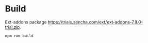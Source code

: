 # Build

Ext-addons package <https://trials.sencha.com/ext/ext-addons-7.8.0-trial.zip>.

```sh
npm run build
```
